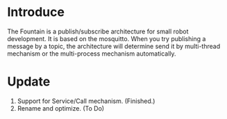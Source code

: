# Introduce

The Fountain is a publish/subscribe architecture for small robot development. It is based on the mosquitto. When you try publishing a message by a topic, the architecture will determine send it by multi-thread mechanism or the multi-process mechanism automatically.

# Update

1. Support for Service/Call mechanism. (Finished.)
2. Rename and optimize. (To Do)
